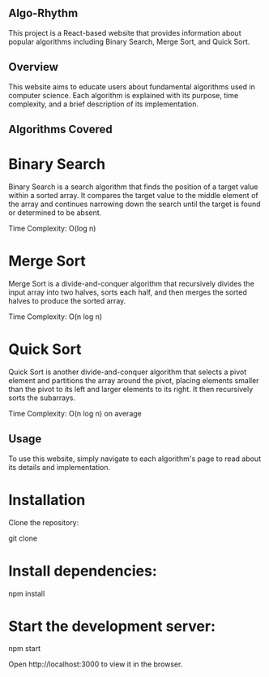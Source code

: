 ## Algo-Rhythm

This project is a React-based website that provides information about popular algorithms including Binary Search, Merge Sort, and Quick Sort.

## Overview
This website aims to educate users about fundamental algorithms used in computer science. Each algorithm is explained with its purpose, time complexity, and a brief description of its implementation.

## Algorithms Covered
# Binary Search

Binary Search is a search algorithm that finds the position of a target value within a sorted array. It compares the target value to the middle element of the array and continues narrowing down the search until the target is found or determined to be absent.

Time Complexity: O(log n)

# Merge Sort

Merge Sort is a divide-and-conquer algorithm that recursively divides the input array into two halves, sorts each half, and then merges the sorted halves to produce the sorted array.

Time Complexity: O(n log n)

# Quick Sort

Quick Sort is another divide-and-conquer algorithm that selects a pivot element and partitions the array around the pivot, placing elements smaller than the pivot to its left and larger elements to its right. It then recursively sorts the subarrays.

Time Complexity: O(n log n) on average

## Usage

To use this website, simply navigate to each algorithm's page to read about its details and implementation.

# Installation

Clone the repository:

git clone <repository-url>

# Install dependencies:

npm install

# Start the development server:

npm start

Open http://localhost:3000 to view it in the browser.

